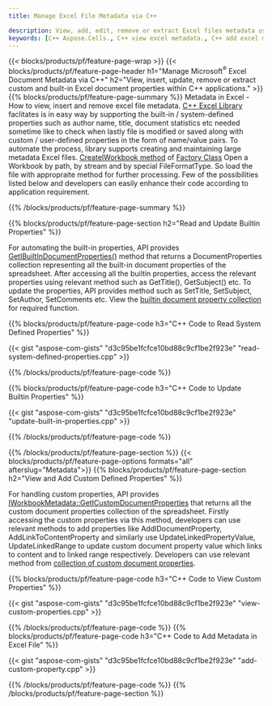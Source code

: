 ```yaml
---
title: Manage Excel File Metadata via C++

description: View, add, edit, remove or extract Excel files metadata using C++ library
keywords: [C++ Aspose.Cells., C++ view excel metadata., C++ add excel metadata., C++ insert excel metadata., C++ edit excel metadata., C++ remove excel metadata., C++ extract excel metadata., C++ modify excel metadata]
---
```


{{< blocks/products/pf/feature-page-wrap >}}
{{< blocks/products/pf/feature-page-header h1="Manage Microsoft<sup>&reg;</sup> Excel Document Metadata via C++" h2="View, insert, update, remove or extract custom and built-in Excel document properties within C++ applications." >}}
{{% blocks/products/pf/feature-page-summary %}}
Metadata in Excel - How to view, insert and remove excel file metadata. [C++ Excel Library](/cells/cpp/) faclitates is in easy way by supporting the built-in / system-defined properties such as author name, title, document statistics etc needed sometime like to check when lastly file is modified or saved along with custom / user-defined properties in the form of name/value pairs. To automate the process, library supports creating and maintaining large metadata Excel files. [CreateIWorkbook method](https://reference.aspose.com/cells/cpp/class/aspose.cells.factory#a93f7282b976d2a001d44198dedaceee8) of [Factory Class](https://reference.aspose.com/cells/cpp/class/aspose.cells.factory) Open a Workbook by path, by stream and by special FileFormatType. So load the file with appropraite method for further processing. Few of the possibilities listed below and developers can easily enhance their code according to application requirement. 
 
{{% /blocks/products/pf/feature-page-summary  %}}

{{% blocks/products/pf/feature-page-section  h2="Read and Update Builtin Properties" %}}

For automating the built-in properties, API provides [GetIBuiltInDocumentProperties()](https://reference.aspose.com/cells/cpp/class/aspose.cells.metadata.i_workbook_metadata) method that returns a DocumentProperties collection representing all the built-in document properties of the spreadsheet. After accessing all the builtin properties, access the relevant properties using relevant method such as GetTitle(), GetSubject() etc. To update the properties, API provides method such as SetTitle, SetSubject, SetAuthor, SetComments etc. View the [builtin document property collection](https://reference.aspose.com/cells/cpp/class/aspose.cells.properties.i_built_in_document_property_collection) for required function.

{{% blocks/products/pf/feature-page-code h3="C++ Code to Read System Defined Properties" %}}

{{< gist "aspose-com-gists" "d3c95be1fcfce10bd88c9cf1be2f923e" "read-system-defined-properties.cpp" >}}

{{% /blocks/products/pf/feature-page-code  %}}

{{% blocks/products/pf/feature-page-code h3="C++ Code to Update Builtin Properties" %}}

{{< gist "aspose-com-gists" "d3c95be1fcfce10bd88c9cf1be2f923e" "update-built-in-properties.cpp" >}}

{{% /blocks/products/pf/feature-page-code  %}}


{{% /blocks/products/pf/feature-page-section %}}
{{< blocks/products/pf/feature-page-options formats="all" afterslug="Metadata">}}
{{% blocks/products/pf/feature-page-section  h2="View and Add Custom Defined Properties" %}}

For handling custom properties, API provides [IWorkbookMetadata::GetICustomDocumentProperties](https://reference.aspose.com/cells/cpp/class/aspose.cells.metadata.i_workbook_metadata#a69f0226813ce18c03ebc13b8ca691e79) that returns all the custom document properties collection of the spreadsheet. Firstly accessing the custom properties via this method, developers can use relevant methods to add properties like AddIDocumentProperty, AddLinkToContentProperty and similarly use UpdateLinkedPropertyValue, UpdateLinkedRange to update custom document property value which links to content and  to linked range respectively. Developers can use relevant method from [collection of custom document properties](https://reference.aspose.com/cells/cpp/class/aspose.cells.properties.i_custom_document_property_collection).

{{% blocks/products/pf/feature-page-code h3="C++ Code to View Custom Properties" %}}

{{< gist "aspose-com-gists" "d3c95be1fcfce10bd88c9cf1be2f923e" "view-custom-properties.cpp" >}}

{{% /blocks/products/pf/feature-page-code  %}}
{{% blocks/products/pf/feature-page-code h3="C++ Code to Add Metadata in Excel File" %}}

{{< gist "aspose-com-gists" "d3c95be1fcfce10bd88c9cf1be2f923e" "add-custom-property.cpp" >}}

{{% /blocks/products/pf/feature-page-code  %}}
{{% /blocks/products/pf/feature-page-section %}}

